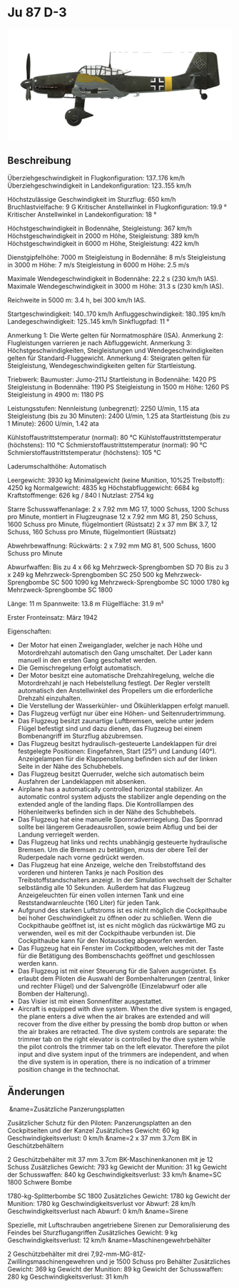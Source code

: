 # Ju 87 D-3

![ju87d3](../images/ju87d3.png)

## Beschreibung

Überziehgeschwindigkeit in Flugkonfiguration: 137..176 km/h
Überziehgeschwindigkeit in Landekonfiguration: 123..155 km/h

Höchstzulässige Geschwindigkeit im Sturzflug: 650 km/h
Bruchlastvielfache: 9 G
Kritischer Anstellwinkel in Flugkonfiguration: 19.9 °
Kritischer Anstellwinkel in Landekonfiguration: 18 °

Höchstgeschwindigkeit in Bodennähe, Steigleistung: 367 km/h
Höchstgeschwindigkeit in 2000 m Höhe, Steigleistung: 389 km/h
Höchstgeschwindigkeit in 6000 m Höhe, Steigleistung: 422 km/h

Dienstgipfelhöhe: 7000 m
Steigleistung in Bodennähe: 8 m/s
Steigleistung in 3000 m Höhe: 7 m/s
Steigleistung in 6000 m Höhe: 2.5 m/s

Maximale Wendegeschwindigkeit in Bodennähe: 22.2 s (230 km/h IAS).
Maximale Wendegeschwindigkeit in 3000 m Höhe: 31.3 s (230 km/h IAS).

Reichweite in 5000 m: 3.4 h, bei 300 km/h IAS.

Startgeschwindigkeit: 140..170 km/h
Anfluggeschwindigkeit: 180..195 km/h
Landegeschwindigkeit: 125..145 km/h
Sinkflugpfad: 11 °

Anmerkung 1: Die Werte gelten für Normatmosphäre (ISA).
Anmerkung 2: Flugleistungen varrieren je nach Abfluggewicht.
Anmerkung 3: Höchstgeschwindigkeiten, Steigleistungen und Wendegeschwindigkeiten gelten für Standard-Fluggewicht.
Anmerkung 4: Steigraten gelten für Steigleistung, Wendegeschwindigkeiten gelten für Startleistung.

Triebwerk:
Baumuster: Jumo-211J
Startleistung in Bodennähe: 1420 PS
Steigleistung in Bodennähe: 1190 PS
Steigleistung in 1500 m Höhe: 1260 PS
Steigleistung in 4900 m: 1180 PS

Leistungsstufen:
Nennleistung (unbegrenzt): 2250 U/min, 1.15 ata
Steigleistung (bis zu 30 Minuten): 2400 U/min, 1.25 ata
Startleistung (bis zu 1 Minute): 2600 U/min, 1.42 ata

Kühlstoffaustrittstemperatur (normal): 80 °C
Kühlstoffaustrittstemperatur (höchstens): 110 °C
Schmierstoffaustrittstemperatur (normal): 90 °C
Schmierstoffaustrittstemperatur (höchstens): 105 °C

Laderumschalthöhe: Automatisch 

Leergewicht: 3930 kg
Minimalgewicht (keine Munition, 10%25 Treibstoff): 4250 kg
Normalgewicht: 4835 kg
Höchstabfluggewicht: 6684 kg
Kraftstoffmenge: 626 kg / 840 l
Nutzlast: 2754 kg

Starre Schusswaffenanlage:
2 x 7.92 mm MG 17, 1000 Schuss, 1200 Schuss pro Minute, montiert in Flugzeugnase
12 x 7.92 mm MG 81, 250 Schuss, 1600 Schuss pro Minute, flügelmontiert (Rüstsatz)
2 x 37 mm BK 3.7, 12 Schuss, 160 Schuss pro Minute, flügelmontiert (Rüstsatz)

Abwehrbewaffnung:
Rückwärts: 2 x 7.92 mm MG 81, 500 Schuss, 1600 Schuss pro Minute

Abwurfwaffen:
Bis zu 4 x 66 kg Mehrzweck-Sprengbomben SD 70
Bis zu 3 x 249 kg Mehrzweck-Sprengbomben SC 250
500 kg Mehrzweck-Sprengbombe SC 500
1090 kg Mehrzweck-Sprengbombe SC 1000
1780 kg Mehrzweck-Sprengbombe SC 1800

Länge: 11 m
Spannweite: 13.8 m
Flügelfläche: 31.9 m²

Erster Fronteinsatz: März 1942

Eigenschaften:
- Der Motor hat einen Zweiganglader, welcher je nach Höhe und Motordrehzahl automatisch den Gang umschaltet. Der Lader kann manuell in den ersten Gang geschaltet werden.
- Die Gemischregelung erfolgt automatisch.
- Der Motor besitzt eine automatische Drehzahlregelung, welche die Motordrehzahl je nach Hebelstellung festlegt. Der Regler verstellt automatisch den Anstellwinkel des Propellers um die erforderliche Drehzahl einzuhalten.
- Die Verstellung der Wasserkühler- und Ölkühlerklappen erfolgt manuell.
- Das Flugzeug verfügt nur über eine Höhen- und Seitenrudertrimmung.
- Das Flugzeug besitzt zaunartige Luftbremsen, welche unter jedem Flügel befestigt sind und dazu dienen, das Flugzeug bei einem Bombenangriff im Sturzflug abzubremsen.
- Das Flugzeug besitzt hydraulisch-gesteuerte Landeklappen für drei festgelegte Positionen: Eingefahren, Start (25°) und Landung (40°). Anzeigelampen für die Klappenstellung befinden sich auf der linken Seite in der Nähe des Schubhebels.
- Das Flugzeug besitzt Querruder, welche sich automatisch beim Ausfahren der Landeklappen mit absenken.
- Airplane has a automatically controlled horizontal stabilizer. An automatic control system adjusts the stabilizer angle depending on the extended angle of the landing flaps. Die Kontrolllampen des Höhenleitwerks befinden sich in der Nähe des Schubhebels.
- Das Flugzeug hat eine manuelle Spornradverriegelung. Das Spornrad sollte bei längerem Geradeausrollen, sowie beim Abflug und bei der Landung verriegelt werden.
- Das Flugzeug hat links und rechts unabhängig gesteuerte hydraulische Bremsen. Um die Bremsen zu betätigen, muss der obere Teil der Ruderpedale nach vorne gedrückt werden.
- Das Flugzeug hat eine Anzeige, welche den Treibstoffstand des vorderen und hinteren Tanks je nach Position des Treibstoffstandschalters anzeigt. In der Simulation wechselt der Schalter selbständig alle 10 Sekunden. Außerdem hat das Flugzeug Anzeigeleuchten für einen vollen internen Tank und eine Reststandwarnleuchte (160 Liter) für jeden Tank.
- Aufgrund des starken Luftstroms ist es nicht möglich die Cockpithaube bei hoher Geschwindigkeit zu öffnen oder zu schließen. Wenn die Cockpithaube geöffnet ist, ist es nicht möglich das rückwärtige MG zu verwenden, weil es mit der Cockpithaube verbunden ist. Die Cockpithaube kann für den Notausstieg abgeworfen werden.
- Das Flugzeug hat ein Fenster im Cockpitboden, welches mit der Taste für die Betätigung des Bombenschachts geöffnet und geschlossen werden kann.
- Das Flugzeug ist mit einer Steuerung für die Salven ausgerüstet. Es erlaubt dem Piloten die Auswahl der Bombenhalterungen (zentral, linker und rechter Flügel) und der Salvengröße (Einzelabwurf oder alle Bomben der Halterung).
- Das Visier ist mit einen Sonnenfilter ausgestattet.
- Aircraft is equipped with dive system. When the dive system is engaged, the plane enters a dive when the air brakes are extended and will recover from the dive either by pressing the bomb drop button or when the air brakes are retracted. The dive system controls are separate: the trimmer tab on the right elevator is controlled by the dive system while the pilot controls the trimmer tab on the left elevator. Therefore the pilot input and dive system input of the trimmers are independent, and when the dive system is in operation, there is no indication of a trimmer position change in the technochat.

## Änderungen
﻿
&name=Zusätzliche Panzerungsplatten

Zusätzlicher Schutz für den Piloten: Panzerungsplatten an den Cockpitseiten und der Kanzel
Zusätzliches Gewicht: 60 kg
Geschwindigkeitsverlust: 0 km/h﻿
&name=2 x 37 mm 3.7cm BK in Geschützbehältern

2 Geschützbehälter mit 37 mm 3.7cm BK-Maschinenkanonen mit je 12 Schuss
Zusätzliches Gewicht: 793 kg
Gewicht der Munition: 31 kg
Gewicht der Schusswaffen: 840 kg
Geschwindigkeitsverlust: 33 km/h﻿
&name=SC 1800 Schwere Bombe

1780-kg-Splitterbombe SC 1800
Zusätzliches Gewicht: 1780 kg
Gewicht der Munition: 1780 kg
Geschwindigkeitsverlust vor Abwurf: 28 km/h
Geschwindigkeitsverlust nach Abwurf: 0 km/h﻿
&name=Sirene

Spezielle, mit Luftschrauben angetriebene Sirenen zur Demoralisierung des Feindes bei Sturzflugangriffen
Zusätzliches Gewicht: 9 kg
Geschwindigkeitsverlust: 12 km/h﻿
&name=Maschinengewehrbehälter

2 Geschützbehälter mit drei 7,92-mm-MG-81Z-Zwillingsmaschinengewehren und je 1500 Schuss pro Behälter
Zusätzliches Gewicht: 369 kg
Gewicht der Munition: 89 kg
Gewicht der Schusswaffen: 280 kg
Geschwindigkeitsverlust: 31 km/h